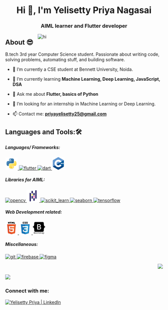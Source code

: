 <h1 align="center">Hi 👋, I'm Yelisetty Priya Nagasai</h1>
<h3 align="center">AIML learner and Flutter developer</h3>

<img align="right" alt="hi" width="400" src="https://user-images.githubusercontent.com/62280849/128853969-84ff61d3-28c0-418d-9946-341ea61c7dce.gif">

## About :sunglasses:

B.tech 3rd year Computer Science student. Passionate about writing code, solving problems, automating stuff, and building software.

- 🔭 I’m currently a CSE student at Bennett University, Noida.

- 🌱 I’m currently learning **Machine Learning, Deep Learning, JavaScript, DSA**

- 💬 Ask me about **Flutter, basics of Python**

- 👯 I’m looking for an internship in Machine Learning or Deep Learning. 

- 📫 Contact me: **priyayelisetty25@gmail.com**

## Languages and Tools:🛠️

<p align="left" > 
  <h5>Languages/ Frameworks:</h5>
  
  <a href="https://www.python.org" target="_blank" rel="noreferrer"> <img src="https://raw.githubusercontent.com/devicons/devicon/master/icons/python/python-original.svg" alt="python" width="40" height="40"/> </a>
  <a href="https://flutter.dev" target="_blank" rel="noreferrer"> <img src="https://www.vectorlogo.zone/logos/flutterio/flutterio-icon.svg" alt="flutter" width="40" height="40"/> </a>
  <a href="https://dart.dev" target="_blank" rel="noreferrer"> <img src="https://www.vectorlogo.zone/logos/dartlang/dartlang-icon.svg" alt="dart" width="40" height="40"/> </a>
  <a href="https://www.w3schools.com/cpp/" target="_blank"> <img src="https://raw.githubusercontent.com/devicons/devicon/master/icons/cplusplus/cplusplus-original.svg" alt="cplusplus" width="40" height="40"/> </a>
  
  <h5>Libraries for AIML:</h5>
  
  <a href="https://opencv.org/" target="_blank" rel="noreferrer"> <img src="https://www.vectorlogo.zone/logos/opencv/opencv-icon.svg" alt="opencv" width="40" height="40"/> </a>
  <a href="https://pandas.pydata.org/" target="_blank" rel="noreferrer"> <img src="https://raw.githubusercontent.com/devicons/devicon/2ae2a900d2f041da66e950e4d48052658d850630/icons/pandas/pandas-original.svg" alt="pandas" width="40" height="40"/> </a>
  <a href="https://scikit-learn.org/" target="_blank" rel="noreferrer"> <img src="https://upload.wikimedia.org/wikipedia/commons/0/05/Scikit_learn_logo_small.svg" alt="scikit_learn" width="40" height="40"/> </a>
  <a href="https://seaborn.pydata.org/" target="_blank" rel="noreferrer"> <img src="https://seaborn.pydata.org/_images/logo-mark-lightbg.svg" alt="seaborn" width="40" height="40"/> </a>
  <a href="https://www.tensorflow.org" target="_blank" rel="noreferrer"> <img src="https://www.vectorlogo.zone/logos/tensorflow/tensorflow-icon.svg" alt="tensorflow" width="40" height="40"/> </a>
  
  <h5>Web Development related:</h5>
  
  <a href="https://www.w3.org/html/" target="_blank"> <img src="https://raw.githubusercontent.com/devicons/devicon/master/icons/html5/html5-original-wordmark.svg" alt="html5" width="40" height="40"/> </a>
  <a href="https://www.w3schools.com/css/" target="_blank"> <img src="https://raw.githubusercontent.com/devicons/devicon/master/icons/css3/css3-original-wordmark.svg" alt="css3" width="40" height="40"/> </a>
  <a href="https://getbootstrap.com" target="_blank" rel="noreferrer"> <img src="https://raw.githubusercontent.com/devicons/devicon/master/icons/bootstrap/bootstrap-plain-wordmark.svg" alt="bootstrap" width="40" height="40"/> </a>
  
  <h5>Miscellaneous:</h5>
  <a href="https://git-scm.com/" target="_blank"> <img src="https://www.vectorlogo.zone/logos/git-scm/git-scm-icon.svg" alt="git" width="40" height="40"/> </a>
  <a href="https://firebase.google.com/" target="_blank" rel="noreferrer"> <img src="https://www.vectorlogo.zone/logos/firebase/firebase-icon.svg" alt="firebase" width="40" height="40"/> </a>
  <a href="https://www.figma.com/" target="_blank" rel="noreferrer"> <img src="https://www.vectorlogo.zone/logos/figma/figma-icon.svg" alt="figma" width="40" height="40"/> </a> 
</p>
   
<img align="right" src="https://github-readme-stats.vercel.app/api/top-langs/?username=kiddo2507&theme=radical&title_color=8E2DE2&text_color=fff">
<br></br>
<img src="https://github-readme-stats.vercel.app/api?username=kiddo2507&show_icons=true&theme=radical&title_color=8E2DE2&text_color=fff&icon_color=8E2DE2">

<h3 align="left">Connect with me:</h3>
<p align="left">
  <a href="https://linkedin.com/in/yelisetty-priya-nagasai" target="blank"><img align="center" src="https://raw.githubusercontent.com/rahuldkjain/github-profile-readme-generator/master/src/images/icons/Social/linked-in-alt.svg" alt="Yelisetty Priya | LinkedIn" height="30" width="40" /></a>
</a>
</p>
